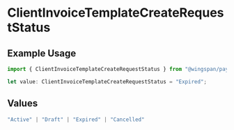 # ClientInvoiceTemplateCreateRequestStatus

## Example Usage

```typescript
import { ClientInvoiceTemplateCreateRequestStatus } from "@wingspan/payments/sdk/models/shared";

let value: ClientInvoiceTemplateCreateRequestStatus = "Expired";
```

## Values

```typescript
"Active" | "Draft" | "Expired" | "Cancelled"
```